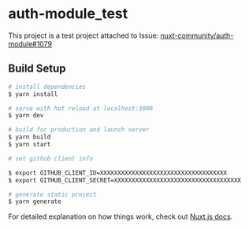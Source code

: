 # auth-module_test

This project is a test project attached to Issue: [nuxt-community/auth-module#1079](https://github.com/nuxt-community/auth-module/issues/1079)

## Build Setup

```bash
# install dependencies
$ yarn install

# serve with hot reload at localhost:3000
$ yarn dev

# build for production and launch server
$ yarn build
$ yarn start

# set github client info

$ export GITHUB_CLIENT_ID=XXXXXXXXXXXXXXXXXXXXXXXXXXXXXXXXXXXX
$ export GITHUB_CLIENT_SECRET=XXXXXXXXXXXXXXXXXXXXXXXXXXXXXXXXXXXX

# generate static project
$ yarn generate
```

For detailed explanation on how things work, check out [Nuxt.js docs](https://nuxtjs.org).
